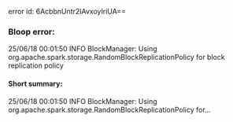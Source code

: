error id: 6AcbbnUntr2IAvxoyIriUA==
### Bloop error:

25/06/18 00:01:50 INFO BlockManager: Using org.apache.spark.storage.RandomBlockReplicationPolicy for block replication policy
#### Short summary: 

25/06/18 00:01:50 INFO BlockManager: Using org.apache.spark.storage.RandomBlockReplicationPolicy for...